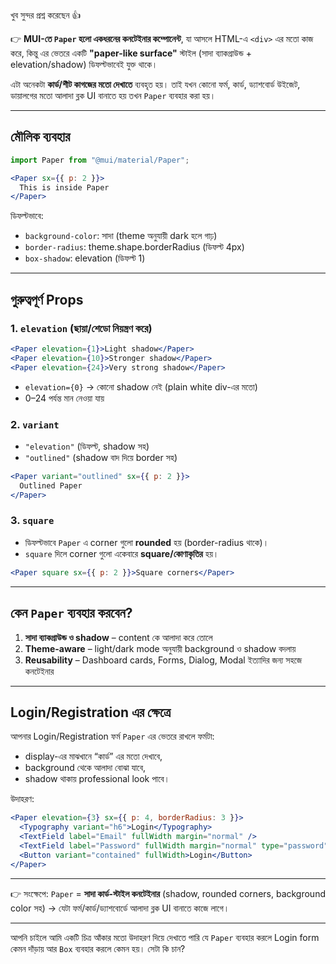 খুব সুন্দর প্রশ্ন করেছেন 👍

👉 **MUI-তে `Paper` হলো একধরনের কনটেইনার কম্পোনেন্ট**, যা আসলে HTML-এ `<div>` এর মতো কাজ করে, কিন্তু এর ভেতরে একটি **"paper-like surface"** স্টাইল (সাদা ব্যাকগ্রাউন্ড + elevation/shadow) ডিফল্টভাবেই যুক্ত থাকে।

এটা অনেকটা **কার্ড/শীট কাগজের মতো দেখাতে** ব্যবহৃত হয়। তাই যখন কোনো ফর্ম, কার্ড, ড্যাশবোর্ড উইজেট, ডায়ালগের মতো আলাদা ব্লক UI বানাতে হয় তখন `Paper` ব্যবহার করা হয়।

---

## মৌলিক ব্যবহার

```jsx
import Paper from "@mui/material/Paper";

<Paper sx={{ p: 2 }}>
  This is inside Paper
</Paper>
```

ডিফল্টভাবে:

* `background-color`: সাদা (theme অনুযায়ী dark হলে গাঢ়)
* `border-radius`: theme.shape.borderRadius (ডিফল্ট 4px)
* `box-shadow`: elevation (ডিফল্ট 1)

---

## গুরুত্বপূর্ণ Props

### 1. `elevation` (ছায়া/শেডো নিয়ন্ত্রণ করে)

```jsx
<Paper elevation={1}>Light shadow</Paper>
<Paper elevation={10}>Stronger shadow</Paper>
<Paper elevation={24}>Very strong shadow</Paper>
```

* `elevation={0}` → কোনো shadow নেই (plain white div-এর মতো)
* 0–24 পর্যন্ত মান নেওয়া যায়

### 2. `variant`

* `"elevation"` (ডিফল্ট, shadow সহ)
* `"outlined"` (shadow বাদ দিয়ে border সহ)

```jsx
<Paper variant="outlined" sx={{ p: 2 }}>
  Outlined Paper
</Paper>
```

### 3. `square`

* ডিফল্টভাবে `Paper` এ corner গুলো **rounded** হয় (border-radius থাকে)।
* `square` দিলে corner গুলো একেবারে **square/কোণাকৃতির** হয়।

```jsx
<Paper square sx={{ p: 2 }}>Square corners</Paper>
```

---

## কেন `Paper` ব্যবহার করবেন?

1. **সাদা ব্যাকগ্রাউন্ড ও shadow** – content কে আলাদা করে তোলে
2. **Theme-aware** – light/dark mode অনুযায়ী background ও shadow বদলায়
3. **Reusability** – Dashboard cards, Forms, Dialog, Modal ইত্যাদির জন্য সহজে কনটেইনার

---

## Login/Registration এর ক্ষেত্রে

আপনার Login/Registration ফর্ম `Paper` এর ভেতরে রাখলে ফর্মটা:

* display-এর মাঝখানে “কার্ড” এর মতো দেখাবে,
* background থেকে আলাদা বোঝা যাবে,
* shadow থাকায় professional look পাবে।

উদাহরণ:

```jsx
<Paper elevation={3} sx={{ p: 4, borderRadius: 3 }}>
  <Typography variant="h6">Login</Typography>
  <TextField label="Email" fullWidth margin="normal" />
  <TextField label="Password" fullWidth margin="normal" type="password" />
  <Button variant="contained" fullWidth>Login</Button>
</Paper>
```

---

👉 সংক্ষেপে:
`Paper` = **সাদা কার্ড-স্টাইল কনটেইনার** (shadow, rounded corners, background color সহ) → যেটা ফর্ম/কার্ড/ড্যাশবোর্ডে আলাদা ব্লক UI বানাতে কাজে লাগে।

---

আপনি চাইলে আমি একটি চিত্র আঁকার মতো উদাহরণ দিয়ে দেখাতে পারি যে `Paper` ব্যবহার করলে Login form কেমন দাঁড়ায় আর `Box` ব্যবহার করলে কেমন হয়। সেটা কি চান?
